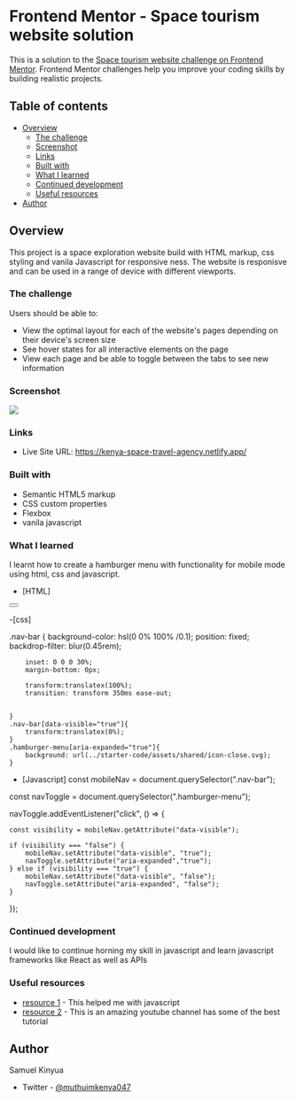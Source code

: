 # Frontend Mentor - Space tourism website solution

This is a solution to the [Space tourism website challenge on Frontend Mentor](https://www.frontendmentor.io/challenges/space-tourism-multipage-website-gRWj1URZ3). Frontend Mentor challenges help you improve your coding skills by building realistic projects. 

## Table of contents

- [Overview](#overview)
  - [The challenge](#the-challenge)
  - [Screenshot](#screenshot)
  - [Links](#links)
  - [Built with](#built-with)
  - [What I learned](#what-i-learned)
  - [Continued development](#continued-development)
  - [Useful resources](#useful-resources)
- [Author](#author)




## Overview
This project is a space exploration website build with HTML markup, css styling and vanila Javascript for responsive ness. The website is responisve and can be used in a range of device with different viewports.
### The challenge

Users should be able to:

- View the optimal layout for each of the website's pages depending on their device's screen size
- See hover states for all interactive elements on the page
- View each page and be able to toggle between the tabs to see new information

### Screenshot

![](./screenshot.jpg)



### Links


- Live Site URL: https://kenya-space-travel-agency.netlify.app/



### Built with

- Semantic HTML5 markup
- CSS custom properties
- Flexbox
- vanila javascript



### What I learned

I learnt how to create a hamburger menu with functionality for mobile mode using html, css and javascript.

- [HTML]

<button class="hamburger-menu" aria-expanded="false"></button>

-[css]

  .nav-bar {
        background-color: hsl(0 0% 100% /0.1);
        position: fixed;
        backdrop-filter: blur(0.45rem);
        
       
        inset: 0 0 0 30%;
        margin-bottom: 0px;
        
        transform:translatex(100%);
        transition: transform 350ms ease-out;
        
       
    }
    .nav-bar[data-visible="true"]{
        transform:translatex(0%);
    }
    .hamburger-menu[aria-expanded="true"]{
        background: url(../starter-code/assets/shared/icon-close.svg);
    }

- [Javascript]
const mobileNav = document.querySelector(".nav-bar");

const navToggle = document.querySelector(".hamburger-menu");

navToggle.addEventListener("click", () => {

    const visibility = mobileNav.getAttribute("data-visible");
   
    if (visibility === "false") {
        mobileNav.setAttribute("data-visible", "true");
        navToggle.setAttribute("aria-expanded","true");
    } else if (visibility === "true") {
        mobileNav.setAttribute("data-visible", "false");
        navToggle.setAttribute("aria-expanded", "false");
    }
});




### Continued development

I would like to continue horning my skill in javascript and learn javascript frameworks like React as well as APIs

### Useful resources

- [resource 1](https://www.freecodecamp.org/) - This helped me with javascript
- [resource 2](https://www.youtube.com/@KevinPowell) - This is an amazing youtube channel has some of the best tutorial 



## Author


Samuel Kinyua
- Twitter - [@muthuimkenya047](https://www.twitter.com/muthuimkenya047)
